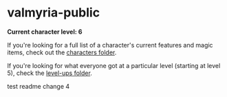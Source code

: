 # valmyria-public

**Current character level: 6**

If you're looking for a full list of a character's current features and magic
items, check out the [characters folder](characters).

If you're looking for what everyone got at a particular level (starting at level
5), check the [level-ups folder](level-ups).

test readme change 4
